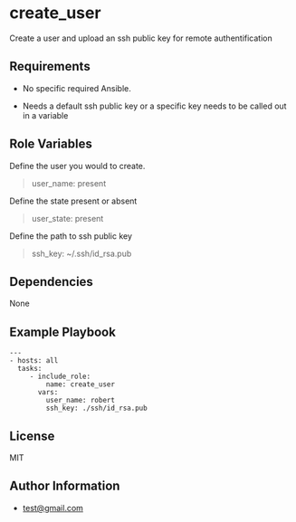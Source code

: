 create_user
=========

Create a user and upload an ssh public key for remote authentification

Requirements
------------

- No specific required Ansible.

- Needs a default ssh public key or a specific key needs to be called out in a variable

Role Variables
--------------


Define the user you would to create.
>user_name: present

Define the state present or absent
>user_state: present

Define the path to ssh public key
>ssh_key: ~/.ssh/id_rsa.pub

Dependencies
------------

None

Example Playbook
----------------

```
---
- hosts: all
  tasks:
     - include_role:
         name: create_user
       vars:
         user_name: robert
         ssh_key: ./ssh/id_rsa.pub
```

License
-------

MIT

Author Information
------------------

- test@gmail.com
